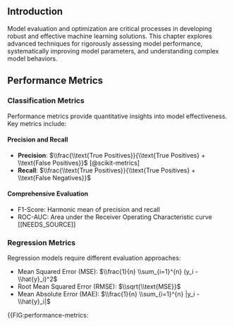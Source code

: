 ## Introduction

Model evaluation and optimization are critical processes in developing robust and effective machine learning solutions. This chapter explores advanced techniques for rigorously assessing model performance, systematically improving model parameters, and understanding complex model behaviors.

## Performance Metrics

### Classification Metrics

Performance metrics provide quantitative insights into model effectiveness. Key metrics include:

#### Precision and Recall
- **Precision**: $\\frac{\\text{True Positives}}{\\text{True Positives} + \\text{False Positives}}$ [@scikit-metrics]
- **Recall**: $\\frac{\\text{True Positives}}{\\text{True Positives} + \\text{False Negatives}}$ 

#### Comprehensive Evaluation
- F1-Score: Harmonic mean of precision and recall
- ROC-AUC: Area under the Receiver Operating Characteristic curve [[NEEDS_SOURCE]]

### Regression Metrics

Regression models require different evaluation approaches:

- Mean Squared Error (MSE): $\\frac{1}{n} \\sum_{i=1}^{n} (y_i - \\hat{y}_i)^2$
- Root Mean Squared Error (RMSE): $\\sqrt{\\text{MSE}}$
- Mean Absolute Error (MAE): $\\frac{1}{n} \\sum_{i=1}^{n} |y_i - \\hat{y}_i|$

{{FIG:performance-metrics: